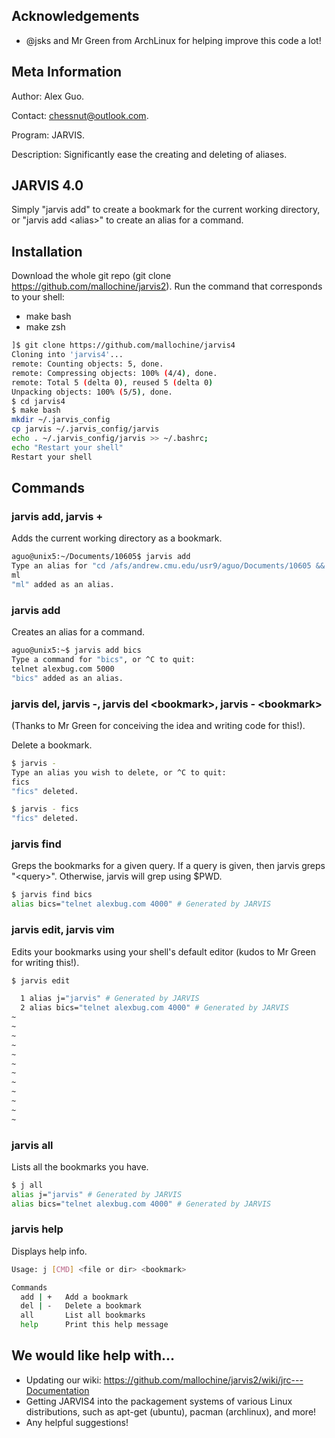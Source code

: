 Acknowledgements
----------------
- @jsks and Mr Green from ArchLinux for helping improve this code a lot!

Meta Information
-------------------
Author: Alex Guo.

Contact: chessnut@outlook.com.

Program: JARVIS.

Description: Significantly ease the creating and deleting of aliases.

JARVIS 4.0
----------

Simply "jarvis add" to create a bookmark for the current working directory, or "jarvis add \<alias\>" to create an alias for a command.


Installation
-------------
Download the whole git repo (git clone https://github.com/mallochine/jarvis2).
Run the command that corresponds to your shell:

- make bash 
- make zsh 

```bash
]$ git clone https://github.com/mallochine/jarvis4
Cloning into 'jarvis4'...
remote: Counting objects: 5, done.
remote: Compressing objects: 100% (4/4), done.
remote: Total 5 (delta 0), reused 5 (delta 0)
Unpacking objects: 100% (5/5), done.
$ cd jarvis4
$ make bash
mkdir ~/.jarvis_config
cp jarvis ~/.jarvis_config/jarvis
echo . ~/.jarvis_config/jarvis >> ~/.bashrc;
echo "Restart your shell"
Restart your shell
```

Commands
----------
### jarvis add, jarvis +

Adds the current working directory as a bookmark.

```bash
aguo@unix5:~/Documents/10605$ jarvis add
Type an alias for "cd /afs/andrew.cmu.edu/usr9/aguo/Documents/10605 && pwd && ls", or ^C to quit:
ml
"ml" added as an alias.
```

### jarvis add <alias>

Creates an alias for a command.

```bash
aguo@unix5:~$ jarvis add bics
Type a command for "bics", or ^C to quit:
telnet alexbug.com 5000
"bics" added as an alias.
```

### jarvis del, jarvis -, jarvis del \<bookmark\>, jarvis - \<bookmark\>

(Thanks to Mr Green for conceiving the idea and writing code for this!).

Delete a bookmark.

```bash
$ jarvis -
Type an alias you wish to delete, or ^C to quit:
fics
"fics" deleted.
```

```bash
$ jarvis - fics
"fics" deleted.
```

### jarvis find

Greps the bookmarks for a given query. If a query is given, then jarvis
greps "\<query\>". Otherwise, jarvis will grep using $PWD.

```bash
$ jarvis find bics
alias bics="telnet alexbug.com 4000" # Generated by JARVIS
```

### jarvis edit, jarvis vim

Edits your bookmarks using your shell's default editor (kudos to Mr Green for
writing this!).

```bash
$ jarvis edit
```

```bash
  1 alias j="jarvis" # Generated by JARVIS
  2 alias bics="telnet alexbug.com 4000" # Generated by JARVIS
~
~
~
~
~
~
~
~
~
~
~
~
```

### jarvis all

Lists all the bookmarks you have.

```bash
$ j all
alias j="jarvis" # Generated by JARVIS
alias bics="telnet alexbug.com 4000" # Generated by JARVIS
```

### jarvis help

Displays help info.

```bash
Usage: j [CMD] <file or dir> <bookmark>

Commands
  add | +   Add a bookmark
  del | -   Delete a bookmark
  all       List all bookmarks
  help      Print this help message
```

We would like help with...
---------------------------
- Updating our wiki: https://github.com/mallochine/jarvis2/wiki/jrc---Documentation
- Getting JARVIS4 into the packagement systems of various Linux distributions,
such as apt-get (ubuntu), pacman (archlinux), and more!
- Any helpful suggestions!
